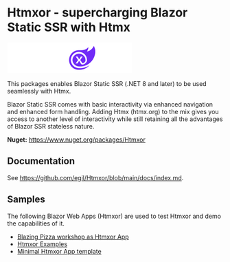 # Htmxor - supercharging Blazor Static SSR with Htmx
![Htmxor logo](https://github.com/egil/Htmxor/blob/main/docs/htmxor-x.svg)

This packages enables Blazor Static SSR (.NET 8 and later) to be used seamlessly with Htmx.

Blazor Static SSR comes with basic interactivity via enhanced navigation and enhanced form handling.
Adding Htmx (htmx.org) to the mix gives you access to another level of interactivity while still
retaining all the advantages of Blazor SSR stateless nature.

**Nuget:** https://www.nuget.org/packages/Htmxor

## Documentation

See https://github.com/egil/Htmxor/blob/main/docs/index.md.

## Samples

The following Blazor Web Apps (Htmxor) are used to test Htmxor and demo the capabilities of it.

- [Blazing Pizza workshop as Htmxor App](https://github.com/egil/Htmxor/tree/main/samples/BlazingPizza)
- [Htmxor Examples](https://github.com/egil/Htmxor/tree/main/samples/HtmxorExamples)
- [Minimal Htmxor App template](https://github.com/egil/Htmxor/tree/main/samples/MinimalHtmxorApp)
